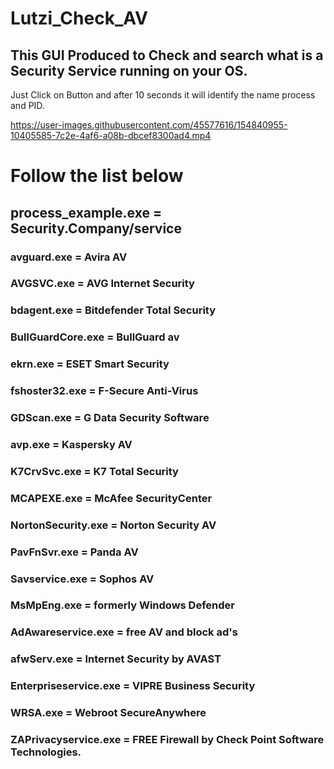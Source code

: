 # Lutzi_Check_AV
## This GUI Produced to Check and search what is a Security Service running on your OS.

Just Click on Button and after 10 seconds it will identify the name process and PID.


https://user-images.githubusercontent.com/45577616/154840955-10405585-7c2e-4af6-a08b-dbcef8300ad4.mp4


# Follow the list below
## process_example.exe = Security.Company/service

### avguard.exe = Avira AV
### AVGSVC.exe = AVG Internet Security
### bdagent.exe = Bitdefender Total Security
### BullGuardCore.exe = BullGuard av
### ekrn.exe = ESET Smart Security
### fshoster32.exe = F-Secure Anti-Virus
### GDScan.exe = G Data Security Software
### avp.exe = Kaspersky AV
### K7CrvSvc.exe = K7 Total Security
### MCAPEXE.exe = McAfee SecurityCenter
### NortonSecurity.exe = Norton Security AV
### PavFnSvr.exe = Panda AV
### Savservice.exe = Sophos AV
### MsMpEng.exe = formerly Windows Defender
### AdAwareservice.exe = free AV and block ad's
### afwServ.exe = Internet Security by AVAST
### Enterpriseservice.exe = VIPRE Business Security
### WRSA.exe = Webroot SecureAnywhere
### ZAPrivacyservice.exe = FREE Firewall by Check Point Software Technologies.
